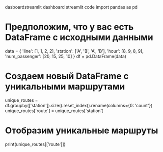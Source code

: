 dasboardstreamlit
dashboard
streamlit code
import pandas as pd

# Предположим, что у вас есть DataFrame с исходными данными
data = {
    'line': [1, 1, 2, 2],
    'station': ['A', 'B', 'A', 'B'],
    'hour': [8, 9, 8, 9],
    'num_passenger': [20, 15, 25, 10]
}
df = pd.DataFrame(data)

# Создаем новый DataFrame с уникальными маршрутами
unique_routes = df.groupby(['station']).size().reset_index().rename(columns={0: 'count'})
unique_routes['route'] = unique_routes['station']

# Отобразим уникальные маршруты
print(unique_routes[['route']])
